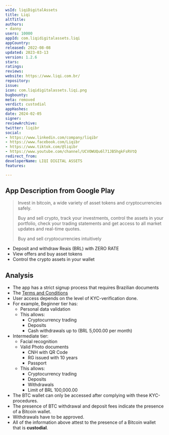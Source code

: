 ```yaml
---
wsId: liqiDigitalAssets
title: Liqi
altTitle: 
authors:
- danny
users: 10000
appId: com.liqidigitalassets.liqi
appCountry: 
released: 2022-08-08
updated: 2023-03-13
version: 1.2.6
stars: 
ratings: 
reviews: 
website: https://www.liqi.com.br/
repository: 
issue: 
icon: com.liqidigitalassets.liqi.png
bugbounty: 
meta: removed
verdict: custodial
appHashes: 
date: 2024-02-05
signer: 
reviewArchive: 
twitter: liqibr
social:
- https://www.linkedin.com/company/liqibr
- https://www.facebook.com/Liqibr
- https://www.tiktok.com/@liqibr
- https://www.youtube.com/channel/UCVOWUQu6l71JB5hgkFsRVtQ
redirect_from: 
developerName: LIQI DIGITAL ASSETS
features: 

---
```


## App Description from Google Play

> Invest in bitcoin, a wide variety of asset tokens and cryptocurrencies safely.
>
> Buy and sell crypto, track your investments, control the assets in your portfolio, check your trading statements and get access to all market updates and real-time quotes.
>
> Buy and sell cryptocurrencies intuitively
- Deposit and withdraw Reais (BRL) with ZERO RATE
- View offers and buy asset tokens
- Control the crypto assets in your wallet

## Analysis

- The app has a strict signup process that requires Brazilian documents
- The [Terms and Conditions](https://www.liqi.com.br/documents/liqi/termos-de-uso.pdf)
- User access depends on the level of KYC-verification done.
- For example, Beginner tier has:
  - Personal data validation
  - This allows:
    - Cryptocurrency trading
    - Deposits
    - Cash withdrawals up to (BRL 5,000.00 per month)
- Intermediate tier:
  - Facial recognition
  - Valid Photo documents
    - CNH with QR Code
    - RG issued with 10 years
    - Passport     
  - This allows:
    - Cryptocurrency trading
    - Deposits
    - Withdrawals
    - Limit of BRL 100,000.00
- The BTC wallet can only be accessed after complying with these KYC-procedures.
- The presence of BTC withdrawal and deposit fees indicate the presence of a Bitcoin wallet.
- Withdrawals have to be approved.
- All of the information above attest to the presence of a Bitcoin wallet that is **custodial**.
